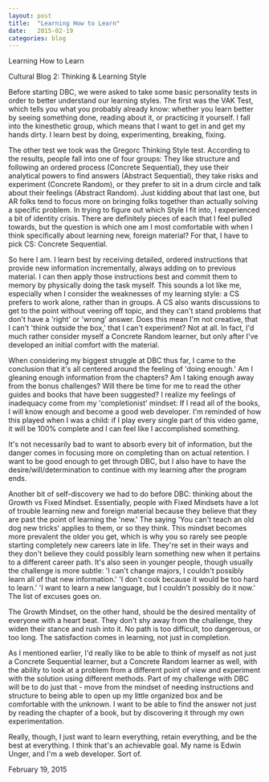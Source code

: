 ```yaml
---
layout: post
title:  "Learning How to Learn"
date:   2015-02-19
categories: blog
---
```


  <p class="title">Learning How to Learn</p>
  <p class="subtitle">Cultural Blog 2: Thinking & Learning Style</p>
  <section class="blog">
  <p>
    Before starting DBC, we were asked to take some basic personality tests in order to better understand our learning styles. The first was the VAK Test, which tells you what you probably already know: whether you learn better by seeing something done, reading about it, or practicing it yourself. I fall into the kinesthetic group, which means that I want to get in and get my hands dirty. I learn best by doing, experimenting, breaking, fixing.
  </p>
  <p>
    The other test we took was the Gregorc Thinking Style test. According to the results, people fall into one of four groups: They like structure and following an ordered process (Concrete Sequential), they use their analytical powers to find answers (Abstract Sequential), they take risks and experiment (Concrete Random), or they prefer to sit in a drum circle and talk about their feelings (Abstract Random). Just kidding about that last one, but AR folks tend to focus more on bringing folks together than actually solving a specific problem. In trying to figure out which Style I fit into, I experienced a bit of identity crisis. There are definitely pieces of each that I feel pulled towards, but the question is which one am I most comfortable with when I think specifically about learning new, foreign material? For that, I have to pick CS: Concrete Sequential.
  </p>
  <p>
    So here I am. I learn best by receiving detailed, ordered instructions that provide new information incrementally, always adding on to previous material. I can then apply those instructions best and commit them to memory by physically doing the task myself. This sounds a lot like me, especially when I consider the weaknesses of my learning style: a CS prefers to work alone, rather than in groups. A CS also wants discussions to get to the point without veering off topic, and they can't stand problems that don't have a 'right' or 'wrong' answer. Does this mean I'm not creative, that I can't 'think outside the box,' that I can't experiment? Not at all. In fact, I'd much rather consider myself a Concrete Random learner, but only after I've developed an initial comfort with the material.
  </p>
  <p>
    When considering my biggest struggle at DBC thus far, I came to the conclusion that it's all centered around the feeling of 'doing enough.' Am I gleaning enough information from the chapters? Am I taking enough away from the bonus challenges? Will there be time for me to read the other guides and books that have been suggested? I realize my feelings of inadequacy come from my 'completionist' mindset: If I read all of the books, I will know enough and become a good web developer. I'm reminded of how this played when I was a child: if I play every single part of this video game, it will be 100% complete and I can feel like I accomplished something.
  </p>
  <p>
    It's not necessarily bad to want to absorb every bit of information, but the danger comes in focusing more on completing than on actual retention. I want to be good enough to get through DBC, but I also have to have the desire/will/determination to continue with my learning after the program ends.
  </p>
  <p>
    Another bit of self-discovery we had to do before DBC: thinking about the Growth vs Fixed Mindset. Essentially, people with Fixed Mindsets have a lot of trouble learning new and foreign material because they believe that they are past the point of learning the 'new.' The saying 'You can't teach an old dog new tricks' applies to them, or so they think. This mindset becomes more prevalent the older you get, which is why you so rarely see people starting completely new careers late in life. They're set in their ways and they don't believe they could possibly learn something new when it pertains to a different career path. It's also seen in younger people, though usually the challenge is more subtle: 'I can't change majors, I couldn't possibly learn all of that new information.' 'I don't cook because it would be too hard to learn.' 'I want to learn a new language, but I couldn't possibly do it now.' The list of excuses goes on.
  </p>
  <p>
    The Growth Mindset, on the other hand, should be the desired mentality of everyone with a heart beat. They don't shy away from the challenge, they widen their stance and rush into it. No path is too difficult, too dangerous, or too long. The satisfaction comes in learning, not just in completion.
  </p>
  <p>
    As I mentioned earlier, I'd really like to be able to think of myself as not just a Concrete Sequential learner, but a Concrete Random learner as well, with the ability to look at a problem from a different point of view and experiment with the solution using different methods. Part of my challenge with DBC will be to do just that - move from the mindset of needing instructions and structure to being able to open up my little organized box and be comfortable with the unknown. I want to be able to find the answer not just by reading the chapter of a book, but by discovering it through my own experimentation.
  </p>
  <p>
    Really, though, I just want to learn everything, retain everything, and be the best at everything. I think that's an achievable goal. My name is Edwin Unger, and I'm a web developer. Sort of.
  </p>

  <p class="date">February 19, 2015</p>
  </section>